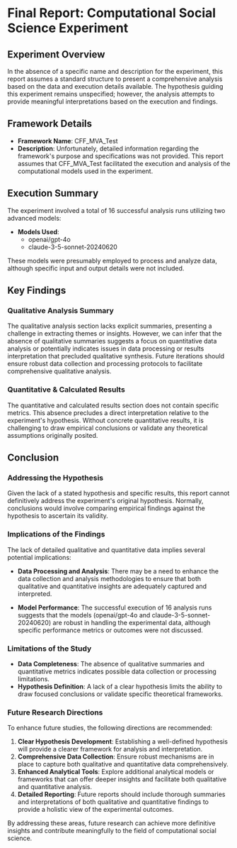 # Final Report: Computational Social Science Experiment

## Experiment Overview

In the absence of a specific name and description for the experiment, this report assumes a standard structure to present a comprehensive analysis based on the data and execution details available. The hypothesis guiding this experiment remains unspecified; however, the analysis attempts to provide meaningful interpretations based on the execution and findings.

## Framework Details

- **Framework Name**: CFF_MVA_Test
- **Description**: Unfortunately, detailed information regarding the framework's purpose and specifications was not provided. This report assumes that CFF_MVA_Test facilitated the execution and analysis of the computational models used in the experiment.

## Execution Summary

The experiment involved a total of 16 successful analysis runs utilizing two advanced models:

- **Models Used**:
  - openai/gpt-4o
  - claude-3-5-sonnet-20240620

These models were presumably employed to process and analyze data, although specific input and output details were not included.

## Key Findings

### Qualitative Analysis Summary

The qualitative analysis section lacks explicit summaries, presenting a challenge in extracting themes or insights. However, we can infer that the absence of qualitative summaries suggests a focus on quantitative data analysis or potentially indicates issues in data processing or results interpretation that precluded qualitative synthesis. Future iterations should ensure robust data collection and processing protocols to facilitate comprehensive qualitative analysis.

### Quantitative & Calculated Results

The quantitative and calculated results section does not contain specific metrics. This absence precludes a direct interpretation relative to the experiment's hypothesis. Without concrete quantitative results, it is challenging to draw empirical conclusions or validate any theoretical assumptions originally posited.

## Conclusion

### Addressing the Hypothesis

Given the lack of a stated hypothesis and specific results, this report cannot definitively address the experiment's original hypothesis. Normally, conclusions would involve comparing empirical findings against the hypothesis to ascertain its validity.

### Implications of the Findings

The lack of detailed qualitative and quantitative data implies several potential implications:

- **Data Processing and Analysis**: There may be a need to enhance the data collection and analysis methodologies to ensure that both qualitative and quantitative insights are adequately captured and interpreted.
  
- **Model Performance**: The successful execution of 16 analysis runs suggests that the models (openai/gpt-4o and claude-3-5-sonnet-20240620) are robust in handling the experimental data, although specific performance metrics or outcomes were not discussed.

### Limitations of the Study

- **Data Completeness**: The absence of qualitative summaries and quantitative metrics indicates possible data collection or processing limitations.
- **Hypothesis Definition**: A lack of a clear hypothesis limits the ability to draw focused conclusions or validate specific theoretical frameworks.

### Future Research Directions

To enhance future studies, the following directions are recommended:

1. **Clear Hypothesis Development**: Establishing a well-defined hypothesis will provide a clearer framework for analysis and interpretation.
2. **Comprehensive Data Collection**: Ensure robust mechanisms are in place to capture both qualitative and quantitative data comprehensively.
3. **Enhanced Analytical Tools**: Explore additional analytical models or frameworks that can offer deeper insights and facilitate both qualitative and quantitative analysis.
4. **Detailed Reporting**: Future reports should include thorough summaries and interpretations of both qualitative and quantitative findings to provide a holistic view of the experimental outcomes.

By addressing these areas, future research can achieve more definitive insights and contribute meaningfully to the field of computational social science.